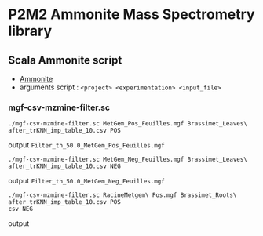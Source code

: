 # P2M2 Ammonite Mass Spectrometry library 
## Scala Ammonite script

 - [Ammonite](https://github.com/com-lihaoyi/Ammonite)
 - arguments script : `<project> <experimentation> <input_file>`

### mgf-csv-mzmine-filter.sc

```shell
./mgf-csv-mzmine-filter.sc MetGem_Pos_Feuilles.mgf Brassimet_Leaves\ after_trKNN_imp_table_10.csv POS
```
output `Filter_th_50.0_MetGem_Pos_Feuilles.mgf`

```shell
./mgf-csv-mzmine-filter.sc MetGem_Neg_Feuilles.mgf Brassimet_Leaves\ after_trKNN_imp_table_10.csv NEG
```
output `Filter_th_50.0_MetGem_Neg_Feuilles.mgf`

```shell
./mgf-csv-mzmine-filter.sc RacineMetgem\ Pos.mgf Brassimet_Roots\ after_trKNN_imp_table_10.csv POS
csv NEG
```
output 